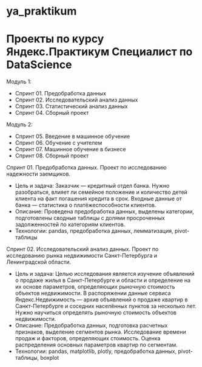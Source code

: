 # ya_praktikum
# Проекты по курсу Яндекс.Практикум Специалист по DataScience

Модуль 1:
- Спринт 01. Предобработка данных
- Спринт 02. Исследовательский анализ данных
- Спринт 03. Статистический анализ данных
- Спринт 04. Сборный проект


Модуль 2:
- Спринт 05. Введение в машинное обучение
- Спринт 06. Обучение с учителем
- Спринт 07. Машинное обучение в бизнесе
- Спринт 08. Сборный проект



Спринт 01. Предобработка данных. Проект по исследованию надежности заемщиков.
- Цель и задача: Заказчик — кредитный отдел банка. Нужно разобраться, влияет ли семейное положение и количество детей клиента на факт погашения кредита в срок. Входные данные от банка — статистика о платёжеспособности клиентов.
- Описание: Проведена предобработка данных, выделены категории, подготовлены сводные таблицы с долями просроченных задолженностей по категориям клиентов.  
- Технологии: pandas, предобработка данных, лемматизация, pivot-таблицы


Спринт 02. Исследовательский анализ данных. Проект по исследованию рынка недвижимости Санкт-Петербурга и Ленинградской области.
- Цель и задача: Целью исследования является изучение объявлений о продаже жилья в Санкт-Петербурге и области и определение на их основе параметров, определяющих рыночную стоимость объектов недвижимости. В распоряжении данные сервиса Яндекс.Недвижимость — архив объявлений о продаже квартир в Санкт-Петербурге и соседних населённых пунктов за несколько лет. Нужно научиться определять рыночную стоимость объектов недвижимости. 
- Описание: Предобработка данных, подготовка расчетных признаков, выделение сегментов рынка. Исследование времени продаж и факторов, определяющих стоимость. Оценка распределения основных параметров квартир по сегментам.
- Технологии: pandas, matplotlib, plotly, предобработка данных, pivot-таблицы, boxplot
